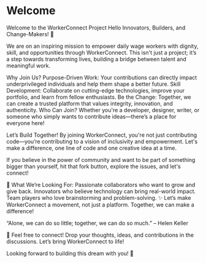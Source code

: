 # Welcome
Welcome to the WorkerConnect Project
Hello Innovators, Builders, and Change-Makers! 👋

We are on an inspiring mission to empower daily wage workers with dignity, skill, and opportunities through WorkerConnect. This isn't just a project; it’s a step towards transforming lives, building a bridge between talent and meaningful work.

Why Join Us?
Purpose-Driven Work: Your contributions can directly impact underprivileged individuals and help them shape a better future.
Skill Development: Collaborate on cutting-edge technologies, improve your portfolio, and learn from fellow enthusiasts.
Be the Change: Together, we can create a trusted platform that values integrity, innovation, and authenticity.
Who Can Join?
Whether you're a developer, designer, writer, or someone who simply wants to contribute ideas—there’s a place for everyone here!

Let’s Build Together!
By joining WorkerConnect, you're not just contributing code—you’re contributing to a vision of inclusivity and empowerment. Let's make a difference, one line of code and one creative idea at a time.

If you believe in the power of community and want to be part of something bigger than yourself, hit that fork button, explore the issues, and let's connect!

🙌 What We’re Looking For:
Passionate collaborators who want to grow and give back.
Innovators who believe technology can bring real-world impact.
Team players who love brainstorming and problem-solving.
✨ Let’s make WorkerConnect a movement, not just a platform. Together, we can make a difference!

“Alone, we can do so little; together, we can do so much.” – Helen Keller

📩 Feel free to connect! Drop your thoughts, ideas, and contributions in the discussions. Let’s bring WorkerConnect to life!

Looking forward to building this dream with you! 💼
